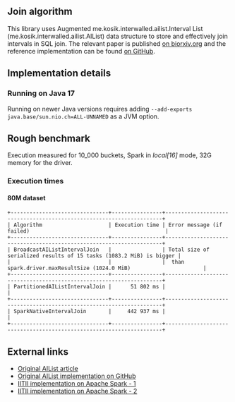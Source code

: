 

## Join algorithm
This library uses Augmented me.kosik.interwalled.ailist.Interval List 
(me.kosik.interwalled.ailist.AIList) data structure to store and effectively 
join intervals in SQL join. The relevant paper is published
[on biorxiv.org](https://www.biorxiv.org/content/10.1101/593657v1) and the reference 
implementation can be found [on GitHub](https://github.com/databio/me.kosik.interwalled.ailist.AIList/). 

## Implementation details

### Running on Java 17
Running on newer Java versions requires adding `--add-exports java.base/sun.nio.ch=ALL-UNNAMED` 
    as a JVM option. 

## Rough benchmark
Execution measured for 10_000 buckets, Spark in _local[16]_ mode, 32G memory for the driver.

### Execution times 
#### 80M dataset
```
+-------------------------------+----------------+---------------------------------------------------------------------+
| Algorithm                     | Execution time | Error message (if failed)                                           |
+-------------------------------+----------------+---------------------------------------------------------------------+
| BroadcastAIListIntervalJoin   |                | Total size of serialized results of 15 tasks (1083.2 MiB) is bigger |
|                               |                |  than spark.driver.maxResultSize (1024.0 MiB)                       |
+-------------------------------+----------------+---------------------------------------------------------------------+
| PartitionedAIListIntervalJoin |      51 802 ms |                                                                     |
+-------------------------------+----------------+---------------------------------------------------------------------+
| SparkNativeIntervalJoin       |     442 937 ms |                                                                     |
+-------------------------------+----------------+---------------------------------------------------------------------+
```


## External links
- [Original AIList article](https://academic.oup.com/bioinformatics/article/35/23/4907/5509521)
- [Original AIList implementation on GitHub](https://github.com/databio/me.kosik.interwalled.ailist.AIList/)
- [IITII implementation on Apache Spark - 1](https://github.com/Wychowany/mgr-iitii/tree/main)
- [IITII implementation on Apache Spark - 2](https://github.com/Wychowany/mgr-code/tree/main)